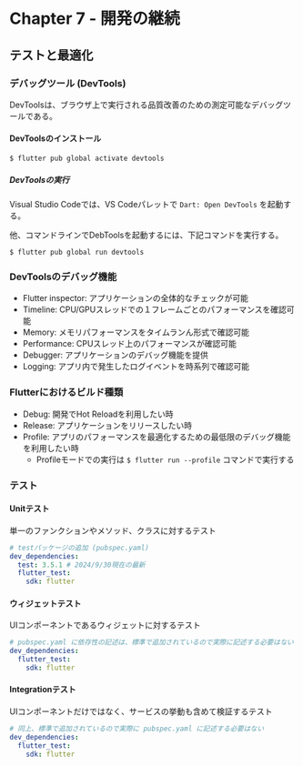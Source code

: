 # Chapter 7 - 開発の継続

## テストと最適化

### デバッグツール (DevTools)

DevToolsは、ブラウザ上で実行される品質改善のための測定可能なデバッグツールである。

#### DevToolsのインストール

```
$ flutter pub global activate devtools
```

##### DevToolsの実行

Visual Studio Codeでは、VS Codeパレットで `Dart: Open DevTools` を起動する。

他、コマンドラインでDebToolsを起動するには、下記コマンドを実行する。
```
$ flutter pub global run devtools
```

### DevToolsのデバッグ機能

 * Flutter inspector: アプリケーションの全体的なチェックが可能
 * Timeline: CPU/GPUスレッドでの１フレームごとのパフォーマンスを確認可能
 * Memory: メモリパフォーマンスをタイムランん形式で確認可能
 * Performance: CPUスレッド上のパフォーマンスが確認可能
 * Debugger: アプリケーションのデバッグ機能を提供
 * Logging: アプリ内で発生したログイベントを時系列で確認可能

### Flutterにおけるビルド種類

 * Debug: 開発でHot Reloadを利用したい時
 * Release: アプリケーションをリリースしたい時
 * Profile: アプリのパフォーマンスを最適化するための最低限のデバッグ機能を利用したい時
   - Profileモードでの実行は `$ flutter run --profile` コマンドで実行する

### テスト

#### Unitテスト
単一のファンクションやメソッド、クラスに対するテスト

```yaml
# testパッケージの追加 (pubspec.yaml)
dev_dependencies:
  test: 3.5.1 # 2024/9/30現在の最新
  flutter_test:
    sdk: flutter
```

#### ウィジェットテスト
UIコンポーネントであるウィジェットに対するテスト

```yaml
# pubspec.yaml に依存性の記述は、標準で追加されているので実際に記述する必要はない
dev_dependencies:
  flutter_test:
    sdk: flutter
```

#### Integrationテスト
UIコンポーネントだけではなく、サービスの挙動も含めて検証するテスト

```yaml
# 同上、標準で追加されているので実際に pubspec.yaml に記述する必要はない
dev_dependencies:
  flutter_test:
    sdk: flutter
```
